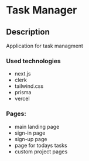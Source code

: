 # Task Manager

## Description
Application for task managment

### Used technologies

- next.js
- clerk
- tailwind.css
- prisma
- vercel

### Pages:

- main landing page
- sign-in page
- sign-up page
- page for todays tasks
- custom project pages